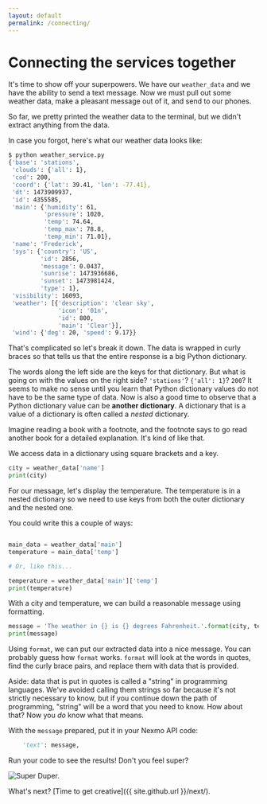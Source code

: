 ```yaml
---
layout: default
permalink: /connecting/
---
```


# Connecting the services together

It's time to show off your superpowers.
We have our `weather_data`
and we have the ability
to send a text message.
Now we must pull out some weather data,
make a pleasant message out of it,
and send to our phones.

So far,
we pretty printed the weather data
to the terminal,
but we didn't extract anything from the data.

In case you forgot,
here's what our weather data looks like:

```bash
$ python weather_service.py
{'base': 'stations',
 'clouds': {'all': 1},
 'cod': 200,
 'coord': {'lat': 39.41, 'lon': -77.41},
 'dt': 1473909937,
 'id': 4355585,
 'main': {'humidity': 61,
          'pressure': 1020,
          'temp': 74.64,
          'temp_max': 78.8,
          'temp_min': 71.01},
 'name': 'Frederick',
 'sys': {'country': 'US',
         'id': 2856,
         'message': 0.0437,
         'sunrise': 1473936686,
         'sunset': 1473981424,
         'type': 1},
 'visibility': 16093,
 'weather': [{'description': 'clear sky',
              'icon': '01n',
              'id': 800,
              'main': 'Clear'}],
 'wind': {'deg': 20, 'speed': 9.17}}
```

That's complicated
so let's break it down.
The data is wrapped in curly braces
so that tells us that the entire response
is a big Python dictionary.

The words along the left side
are the keys
for that dictionary.
But what is going on with the values on the right side?
`'stations'`?
`{'all': 1}`?
`200`?
It seems to make no sense
until you learn
that Python dictionary values do not have to be the same type of data.
Now is also a good time to observe
that a Python dictionary value can be **another dictionary**.
A dictionary that is a value
of a dictionary
is often called a *nested* dictionary.

Imagine reading a book
with a footnote,
and the footnote says to go read another book
for a detailed explanation.
It's kind of like that.

We access data
in a dictionary
using square brackets
and a key.

```python
city = weather_data['name']
print(city)
```

For our message,
let's display the temperature.
The temperature is in a nested dictionary
so we need to use keys
from both the outer dictionary
and the nested one.

You could write this a couple of ways:

```python

main_data = weather_data['main']
temperature = main_data['temp']

# Or, like this...

temperature = weather_data['main']['temp']
print(temperature)
```

With a city and temperature,
we can build a reasonable message
using formatting.

```python
message = 'The weather in {} is {} degrees Fahrenheit.'.format(city, temperature)
print(message)
```

Using `format`,
we can put our extracted data
into a nice message.
You can probably guess how `format` works.
`format` will look
at the words in quotes,
find the curly brace pairs,
and replace them
with data
that is provided.

Aside:
data that is put in quotes
is called a "string"
in programming languages.
We've avoided calling them strings so far
because it's not strictly necessary to know,
but if you continue down the path
of programming,
"string" will be a word
that you need to know.
How about that?
Now you *do* know what that means.

With the `message` prepared,
put it in your Nexmo API code:

```python
    'text': message,
```

Run your code to see the results!
Don't you feel super?

![Super Duper.](http://i.giphy.com/l2Sq9mzrjHG39i0i4.gif)

What's next?
[Time to get creative]({{ site.github.url }}/next/).
